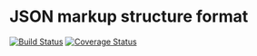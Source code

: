 # JSON markup structure format

[![Build Status](https://travis-ci.org/mildberry/jms-format.svg?branch=master)](https://travis-ci.org/mildberry/jms-format)
[![Coverage Status](https://coveralls.io/repos/github/mildberry/jms-format/badge.svg?branch=master)](https://coveralls.io/github/mildberry/jms-format?branch=master)